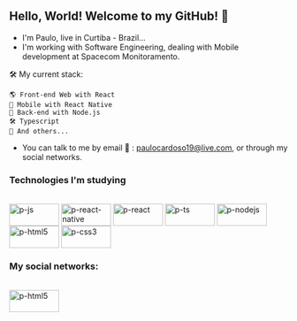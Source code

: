 ## Hello, World! Welcome to my GitHub! 👋

 -  I'm Paulo, live in Curtiba - Brazil...
 -  I'm working with Software Engineering, dealing with Mobile development at Spacecom Monitoramento.

   🛠️ My current stack:
      
    🌎 Front-end Web with React    
    📲 Mobile with React Native    
    📡 Back-end with Node.js    
    🛠️ Typescript    
    🧰 And others...
    
 - You can talk to me by email 📧 : paulocardoso19@live.com, or through my social networks.

### Technologies I'm studying

<div style="display: inline_block"><br>
 <img align="center" alt="p-js" height="40" width="90" src="https://img.shields.io/badge/JavaScript-323330?style=for-the-badge&logo=javascript&logoColor=F7DF1E">
 <img align="center" alt="p-react-native" height="40" width="90" src="https://img.shields.io/badge/React_Native-20232A?style=for-the-badge&logo=react&logoColor=61DAFB">
 <img align="center" alt="p-react" height="40" width="90" src="https://img.shields.io/badge/React-20232A?style=for-the-badge&logo=react&logoColor=61DAFB">
 <img align="center" alt="p-ts" height="40" width="90" src="https://img.shields.io/badge/TypeScript-007ACC?style=for-the-badge&logo=typescript&logoColor=white">
 <img align="center" alt="p-nodejs" height="40" width="90" src="https://img.shields.io/badge/Node.js-43853D?style=for-the-badge&logo=node.js&logoColor=white">
 <img align="center" alt="p-html5" height="40" width="90" src="https://img.shields.io/badge/HTML5-E34F26?style=for-the-badge&logo=html5&logoColor=white">
<img align="center" alt="p-css3" height="40" width="90" src="https://img.shields.io/badge/CSS3-1572B6?style=for-the-badge&logo=css3&logoColor=white">
</div>


### My social networks:
<div style="display: inline_block"><br>
<a href="https://www.linkedin.com/in/paulo-s-cardoso-b76005109/" title="Paulo's Linkedin" target="_blank">
<img align="center" alt="p-html5" height="40" width="90" src="https://img.shields.io/badge/LinkedIn-0077B5?style=for-the-badge&logo=linkedin&logoColor=white">

</div>
